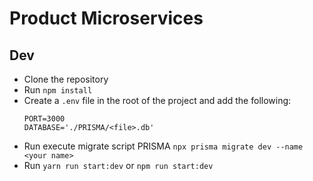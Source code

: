 # Product Microservices

## Dev

+ Clone the repository
+ Run `npm install`
+ Create a `.env` file in the root of the project and add the following:
  ```
  PORT=3000
  DATABASE='./PRISMA/<file>.db'
  ```
+ Run execute migrate script PRISMA `npx prisma migrate dev --name <your name>`
+ Run `yarn run start:dev` or `npm run start:dev`